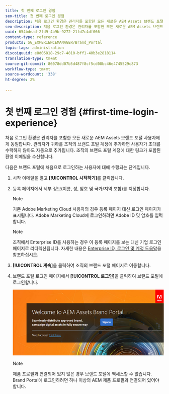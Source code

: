 ```yaml
---
title: 첫 번째 로그인 경험
seo-title: 첫 번째 로그인 경험
description: 처음 로그인 환경은 관리자를 포함한 모든 새로운 AEM Assets 브랜드 포털 사용자에게 동일합니다. 관리자가 귀하를 조직의 브랜드 포털 계정에 추가하면 사용자가 초대를 수락하지 않아도 자동으로 추가됩니다. 조직의 브랜드 포털 계정에 대한 링크가 포함된 환영 이메일을 수신합니다.
seo-description: 처음 로그인 환경은 관리자를 포함한 모든 새로운 AEM Assets 브랜드 포털 사용자에게 동일합니다. 관리자가 귀하를 조직의 브랜드 포털 계정에 추가하면 사용자가 초대를 수락하지 않아도 자동으로 추가됩니다. 조직의 브랜드 포털 계정에 대한 링크가 포함된 환영 이메일을 수신합니다.
uuid: 654bdead-2fd9-4b9b-9272-21fd7c4df066
content-type: reference
products: SG_EXPERIENCEMANAGER/Brand_Portal
topic-tags: administration
discoiquuid: e8d06818-29c7-4810-bff1-40b3e2818114
translation-type: tm+mt
source-git-commit: 86078dd07b5d487f8cf5cd08bc46e4745529c873
workflow-type: tm+mt
source-wordcount: '338'
ht-degree: 2%

---
```



# 첫 번째 로그인 경험 {#first-time-login-experience}

처음 로그인 환경은 관리자를 포함한 모든 새로운 AEM Assets 브랜드 포털 사용자에게 동일합니다. 관리자가 귀하를 조직의 브랜드 포털 계정에 추가하면 사용자가 초대를 수락하지 않아도 자동으로 추가됩니다. 조직의 브랜드 포털 계정에 대한 링크가 포함된 환영 이메일을 수신합니다.

다음은 브랜드 포털에 처음으로 로그인하는 사용자에 대해 수행되는 단계입니다.

1. 시작 이메일을 열고 **[!UICONTROL 시작하기]**&#x200B;를 클릭합니다.

1. 등록 페이지에서 세부 정보(이름, 성, 암호 및 국가/지역 포함)를 지정합니다.
   >[!NOTE]
   >
   >기존 Adobe Marketing Cloud 사용자의 경우 등록 페이지 대신 로그인 페이지가 표시됩니다. Adobe Marketing Cloud에 로그인하려면 Adobe ID 및 암호를 입력합니다.

   >[!NOTE]
   >
   >조직에서 Enterprise ID를 사용하는 경우 이 등록 페이지를 보는 대신 기업 로그인 페이지로 리디렉션됩니다. 자세한 내용은 [Enterprise ID, 로그인 및 계정 도움말](https://helpx.adobe.com/in/enterprise/kb/enterprise-id-faq.html)을 참조하십시오.

1. **[!UICONTROL 계속]**&#x200B;을 클릭하여 조직의 브랜드 포털 페이지로 이동합니다.
1. 브랜드 포털 로그인 페이지에서 **[!UICONTROL 로그인]**&#x200B;을 클릭하여 브랜드 포털에 로그인합니다.

   ![브랜드 포털 로그인 페이지](assets/signin-onboarding.png)

   >[!NOTE]
   >
   >제품 프로필과 연결되어 있지 않은 경우 브랜드 포털에 액세스할 수 없습니다. Brand Portal에 로그인하려면 하나 이상의 AEM 제품 프로필과 연결되어 있어야 합니다.
